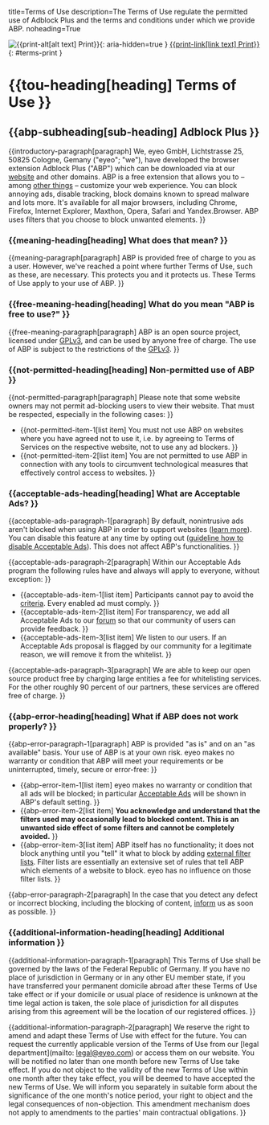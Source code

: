 title=Terms of Use
description=The Terms of Use regulate the permitted use of Adblock Plus and the terms and conditions under which we provide ABP.
noheading=True

<head>
  <style>
    #terms-print
    {
      text-align: right;
    }

    #terms-print img
    {
      height: 1em;
      width: 1em;
      vertical-align: text-top;
    }

    [dir="rtl"] #terms-print
    {
      text-align: left;
    }
  </style>
</head>

![{{print-alt[alt text] Print}}](/img/print-icon.png){: aria-hidden=true }
[{{print-link[link text] Print}}](javascript:window.print())
{: #terms-print }

# {{tou-heading[heading] Terms of Use }}

## {{abp-subheading[sub-heading] <fix>Adblock Plus</fix> }}

{{introductory-paragraph[paragraph] We, <fix>eyeo GmbH</fix>, <fix>Lichtstrasse 25, 50825 Cologne, Gemany</fix> ("<fix>eyeo</fix>"; "we"), have developed the browser extension <fix>Adblock Plus</fix> ("<fix>ABP</fix>") which can be downloaded via at our [website](https://adblockplus.org) and other domains. <fix>ABP</fix> is a free extension that allows you to – among [other things](https://adblockplus.org/en/features) – customize your web experience. You can block annoying ads, disable tracking, block domains known to spread malware and lots more. It's available for all major browsers, including <fix>Chrome</fix>, <fix>Firefox</fix>, <fix>Internet Explorer</fix>, <fix>Maxthon</fix>, <fix>Opera</fix>, <fix>Safari</fix> and <fix>Yandex.Browser</fix>. <fix>ABP</fix> uses filters that you choose to block unwanted elements. }}

### {{meaning-heading[heading] What does that mean? }}

{{meaning-paragraph[paragraph] <fix>ABP</fix> is provided free of charge to you as a user. However, we've reached a point where further Terms of Use, such as these, are necessary. This protects you and it protects us. These Terms of Use apply to your use of <fix>ABP</fix>. }}

### {{free-meaning-heading[heading] What do you mean "<fix>ABP</fix> is free to use?" }}

{{free-meaning-paragraph[paragraph] <fix>ABP</fix> is an open source project, licensed under [<fix>GPLv3</fix>](https://www.gnu.org/licenses/), and can be used by anyone free of charge. The use of <fix>ABP</fix> is subject to the restrictions of the [<fix>GPLv3</fix>](https://www.gnu.org/licenses/). }}

### {{not-permitted-heading[heading] Non-permitted use of <fix>ABP</fix> }}

{{not-permitted-paragraph[paragraph] Please note that some website owners may not permit ad-blocking users to view their website. That must be respected, especially in the following cases: }}

- {{not-permitted-item-1[list item] You must not use <fix>ABP</fix> on websites where you have agreed not to use it, i.e. by agreeing to Terms of Services on the respective website, not to use any ad blockers. }}
- {{not-permitted-item-2[list item] You are not permitted to use <fix>ABP</fix> in connection with any tools to circumvent technological measures that effectively control access to websites. }}

### {{acceptable-ads-heading[heading] What are <fix>Acceptable Ads</fix>? }}

{{acceptable-ads-paragraph-1[paragraph] By default, nonintrusive ads aren't blocked when using <fix>ABP</fix> in order to support websites ([learn more](https://adblockplus.org/en/acceptable-ads)). You can disable this feature at any time by opting out ([guideline how to disable <fix>Acceptable Ads</fix>](https://adblockplus.org/en/acceptable-ads#optout)). This does not affect <fix>ABP</fix>'s functionalities. }}

{{acceptable-ads-paragraph-2[paragraph] Within our <fix>Acceptable Ads</fix> program the following rules have and always will apply to everyone, without exception: }}

- {{acceptable-ads-item-1[list item] Participants cannot pay to avoid the [criteria](https://adblockplus.org/en/acceptable-ads#criteria-general). Every enabled ad must comply. }}
- {{acceptable-ads-item-2[list item] For transparency, we add all <fix>Acceptable Ads</fix> to our [forum](https://adblockplus.org/forum/viewforum.php?f=12) so that our community of users can provide feedback. }}
- {{acceptable-ads-item-3[list item] We listen to our users. If an <fix>Acceptable Ads</fix> proposal is flagged by our community for a legitimate reason, we will remove it from the whitelist. }}

{{acceptable-ads-paragraph-3[paragraph] We are able to keep our open source product free by charging large entities a fee for whitelisting services. For the other roughly 90 percent of our partners, these services are offered free of charge. }}

### {{abp-error-heading[heading] What if <fix>ABP</fix> does not work properly? }}

{{abp-error-paragraph-1[paragraph] <fix>ABP</fix> is provided "as is" and on an "as available" basis. Your use of <fix>ABP</fix> is at your own risk. <fix>eyeo</fix> makes no warranty or condition that <fix>ABP</fix> will meet your requirements or be uninterrupted, timely, secure or error-free: }}

- {{abp-error-item-1[list item] <fix>eyeo</fix> makes no warranty or condition that all ads will be blocked; in particular [<fix>Acceptable Ads</fix>](https://adblockplus.org/en/about#acceptableads) will be shown in <fix>ABP</fix>'s default setting. }}
- {{abp-error-item-2[list item] **You acknowledge and understand that the filters used may occasionally lead to blocked content. This is an unwanted side effect of some filters and cannot be completely avoided.** }}
- {{abp-error-item-3[list item] <fix>ABP</fix> itself has no functionality; it does not block anything until you "tell" it what to block by adding [external filter lists](https://adblockplus.org/en/about#workings). Filter lists are essentially an extensive set of rules that tell <fix>ABP</fix> which elements of a website to block. <fix>eyeo</fix> has no influence on those filter lists. }}

{{abp-error-paragraph-2[paragraph] In the case that you detect any defect or incorrect blocking, including the blocking of content, [inform](https://adblockplus.org/en/bugs) us as soon as possible. }}

<? include de-dispute-resolution ?>

### {{additional-information-heading[heading] Additional information }}

{{additional-information-paragraph-1[paragraph] This Terms of Use shall be governed by the laws of the Federal Republic of Germany. If you have no place of jurisdiction in Germany or in any other EU member state, if you have transferred your permanent domicile abroad after these Terms of Use take effect or if your domicile or usual place of residence is unknown at the time legal action is taken, the sole place of jurisdiction for all disputes arising from this agreement will be the location of our registered offices. }}

{{additional-information-paragraph-2[paragraph] We reserve the right to amend and adapt these Terms of Use with effect for the future. You can request the currently applicable version of the Terms of Use from our [legal department](mailto: legal@eyeo.com) or access them on our website. You will be notified no later than one month before new Terms of Use take effect. If you do not object to the validity of the new Terms of Use within one month after they take effect, you will be deemed to have accepted the new Terms of Use. We will inform you separately in suitable form about the significance of the one month's notice period, your right to object and the legal consequences of non-objection. This amendment mechanism does not apply to amendments to the parties' main contractual obligations. }}
